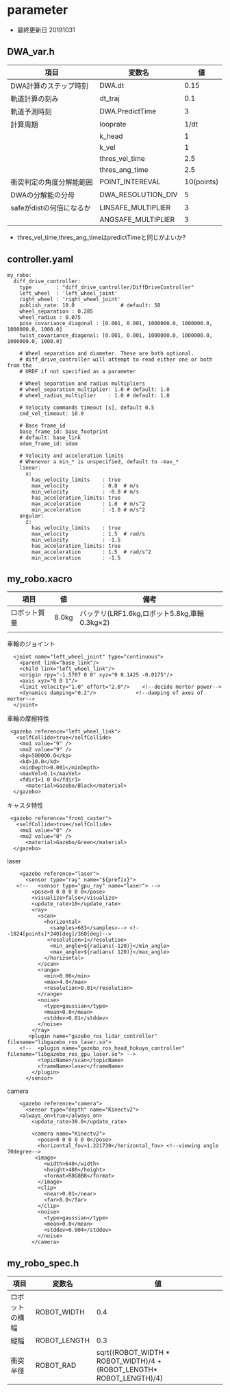 # parameter
- 最終更新日 20191031
## DWA_var.h
|項目                   |変数名         |値     |
|---                    |---            |---    |
|DWA計算のステップ時刻  |DWA.dt         |0.15   |
|軌道計算の刻み         |dt_traj        |0.1    |
|軌道予測時刻           |DWA.PredictTime|3      |
|計算周期               |looprate       |1/dt   |
|                       |k_head         |1      |
|                       |k_vel          |1      |
|                       |thres_vel_time      |2.5  |
|                       |thres_ang_time      |2.5   |
|衝突判定の角度分解能範囲     |POINT_INTEREVAL   |10(points)|
|DWAの分解能の分母            |DWA_RESOLUTION_DIV|5|
|safeがdistの何倍になるか            |LINSAFE_MULTIPLIER|3|
|                                    |ANGSAFE_MULTIPLIER|3|


- thres_vel_time,thres_ang_timeはpredictTimeと同じがよいか?


## controller.yaml
```
my_robo:
  diff_drive_controller:
    type        : "diff_drive_controller/DiffDriveController"
    left_wheel  : 'left_wheel_joint'
    right_wheel : 'right_wheel_joint'
    publish_rate: 10.0               # default: 50
    wheel_separation : 0.285
    wheel_radius : 0.075
    pose_covariance_diagonal : [0.001, 0.001, 1000000.0, 1000000.0, 1000000.0, 1000.0]
    twist_covariance_diagonal: [0.001, 0.001, 1000000.0, 1000000.0, 1000000.0, 1000.0]

    # Wheel separation and diameter. These are both optional.
    # diff_drive_controller will attempt to read either one or both from the
    # URDF if not specified as a parameter

    # Wheel separation and radius multipliers
    # wheel_separation_multiplier: 1.0 # default: 1.0
    # wheel_radius_multiplier    : 1.0 # default: 1.0

    # Velocity commands timeout [s], default 0.5
    cmd_vel_timeout: 10.0

    # Base frame_id
    base_frame_id: base_footprint
    # default: base_link
    odom_frame_id: odom

    # Velocity and acceleration limits
    # Whenever a min_* is unspecified, default to -max_*
    linear:
      x:
        has_velocity_limits    : true
        max_velocity           : 0.8  # m/s
        min_velocity           : -0.8 # m/s
        has_acceleration_limits: true
        max_acceleration       : 1.0  # m/s^2
        min_acceleration       : -1.0 # m/s^2
    angular:
      z:
        has_velocity_limits    : true
        max_velocity           : 1.5  # rad/s
        min_velocity           : -1.5
        has_acceleration_limits: true
        max_acceleration       : 1.5  # rad/s^2
        min_acceleration       : -1.5
```

## my_robo.xacro
|項目                   |値     |備考|
|---                    |------ |---|
|ロボット質量           |8.0kg  | バッテリ(LRF1.6kg,ロボット5.8kg,車輪0.3kg×2)|
|                       |       ||

車輪のジョイント
```
  <joint name="left_wheel_joint" type="continuous">
    <parent link="base_link"/>
    <child link="left_wheel_link"/>
    <origin rpy="-1.5707 0 0" xyz="0 0.1425 -0.0175"/>
    <axis xyz="0 0 1"/>
    <limit velocity="1.0" effort="2.0"/>	<!--decide mortor power-->
    <dynamics damping="0.2"/>             <!--damping of axes of mortor-->
  </joint>
```

車輪の摩擦特性
```
 <gazebo reference="left_wheel_link">
   <selfCollide>true</selfCollide>
    <mu1 value="9" />
    <mu2 value="9" />
    <kp>500000.0</kp>
    <kd>10.0</kd>
    <minDepth>0.001</minDepth>
    <maxVel>0.1</maxVel>
    <fdir1>1 0 0</fdir1>
      <material>Gazebo/Black</material>
  </gazebo>
```

キャスタ特性
```
 <gazebo reference="front_caster">
   <selfCollide>true</selfCollide>
    <mu1 value="0" />
    <mu2 value="0" />
      <material>Gazebo/Green</material>
  </gazebo>
```

laser
```
    <gazebo reference="laser">
      <sensor type="ray" name="${prefix}">
   <!--   <sensor type="gpu_ray" name="laser"> -->
        <pose>0 0 0 0 0 0</pose>
        <visualize>false</visualize>
        <update_rate>10</update_rate>
        <ray>
          <scan>
            <horizontal>
              <samples>683</samples>--> <!--1024[points]*240[deg]/360[deg]-->
             <resolution>1</resolution>
              <min_angle>${radians(-120)}</min_angle>
              <max_angle>${radians( 120)}</max_angle>
            </horizontal>
          </scan>
          <range>
            <min>0.06</min>
            <max>4.0</max>
            <resolution>0.01</resolution>
          </range>
          <noise>
            <type>gaussian</type>
            <mean>0.0</mean>
            <stddev>0.01</stddev>
          </noise>
        </ray>
       <plugin name="gazebo_ros_lidar_controller" filename="libgazebo_ros_laser.so">
    <!--  <plugin name="gazebo_ros_head_hokuyo_controller" filename="libgazebo_ros_gpu_laser.so"> -->
          <topicName>/scan</topicName>
          <frameName>laser</frameName>
        </plugin>
      </sensor>
```

camera
```
    <gazebo reference="camera">
      <sensor type="depth" name="Kinectv2">
	<always_on>true</always_on>
        <update_rate>30.0</update_rate>

        <camera name="Kinectv2">
          <pose>0 0 0 0 0 0</pose>
          <horizontal_fov>1.221730</horizontal_fov> <!--viewing angle 70degree-->
         <image>
            <width>640</width>
            <height>480</height>
            <format>R8G8B8</format>
          </image>
          <clip>
            <near>0.01</near>
            <far>8.0</far>
          </clip>
          <noise>
            <type>gaussian</type>
            <mean>0.0</mean>
            <stddev>0.004</stddev> 
          </noise>
        </camera>
```

## my_robo_spec.h
|項目                   |変数名         |値     |
|---                    |---            |---    |
|ロボットの横幅         |ROBOT_WIDTH    |0.4  |
|縦幅                   |ROBOT_LENGTH   |0.3    |
|衝突半径 |ROBOT_RAD|sqrt((ROBOT_WIDTH * ROBOT_WIDTH)/4 + (ROBOT_LENGTH* ROBOT_LENGTH)/4)    |
